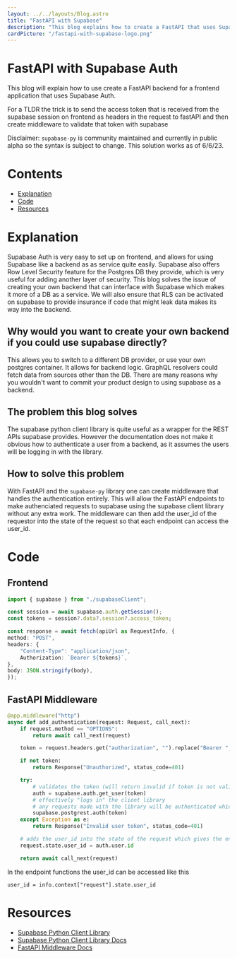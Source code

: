 ```yaml
---
layout: ../../layouts/Blog.astro
title: "FastAPI with Supabase"
description: "This blog explains how to create a FastAPI that uses Supabase Auth and allows for RLS"
cardPicture: "/fastapi-with-supabase-logo.png"
---
```


# FastAPI with Supabase Auth

This blog will explain how to use create a FastAPI backend for a frontend application that uses Supabase Auth.

For a TLDR the trick is to send the access token that is received from the supabase session on frontend as headers in the request to fastAPI and then create middleware to validate that token with supabase

Disclaimer: `supabase-py` is community maintained and currently in public alpha so the syntax is subject to change. This solution works as of 6/6/23.

# Contents

- [Explanation](#explanation)
- [Code](#code)
- [Resources](#resources)

# Explanation

Supabase Auth is very easy to set up on frontend, and allows for using Supabase like a backend as as service quite easily. Supabase also offers Row Level Security feature for the Postgres DB they provide, which is very useful for adding another layer of security. This blog solves the issue of creating your own backend that can interface with Supabase which makes it more of a DB as a service. We will also ensure that RLS can be activated on supabase to provide insurance if code that might leak data makes its way into the backend.

## Why would you want to create your own backend if you could use supabase directly?

This allows you to switch to a different DB provider, or use your own postgres container. It allows for backend logic. GraphQL resolvers could fetch data from sources other than the DB. There are many reasons why you wouldn't want to commit your product design to using supabase as a backend.

## The problem this blog solves

The supabase python client library is quite useful as a wrapper for the REST APIs supabase provides. However the documentation does not make it obvious how to authenticate a user from a backend, as it assumes the users will be logging in with the library.

## How to solve this problem

With FastAPI and the `supabase-py` library one can create middleware that handles the authentication entirely. This will allow the FastAPI endpoints to make authenciated requests to supabase using the supabase client library without any extra work. The middleware can then add the user_id of the requestor into the state of the request so that each endpoint can access the user_id.

# Code

## Frontend

```typescript
import { supabase } from "./supabaseClient";

const session = await supabase.auth.getSession();
const tokens = session?.data?.session?.access_token;

const response = await fetch(apiUrl as RequestInfo, {
method: "POST",
headers: {
    "Content-Type": "application/json",
    Authorization: `Bearer ${tokens}`,
},
body: JSON.stringify(body),
});
```

## FastAPI Middleware

```python
@app.middleware("http")
async def add_authentication(request: Request, call_next):
    if request.method == "OPTIONS":
        return await call_next(request)

    token = request.headers.get("authorization", "").replace("Bearer ", "")

    if not token:
        return Response("Unauthorized", status_code=401)

    try:
        # validates the token (will return invalid if token is not valid)
        auth = supabase.auth.get_user(token)
        # effectively "logs in" the client library 
        # any requests made with the library will be authenticated which allows RLS to work
        supabase.postgrest.auth(token)
    except Exception as e:
        return Response("Invalid user token", status_code=401)

    # adds the user_id into the state of the request which gives the endpoints access to it
    request.state.user_id = auth.user.id

    return await call_next(request)
```

In the endpoint functions the user_id can be accessed like this

`user_id = info.context["request"].state.user_id`

# Resources

- [Supabase Python Client Library](https://github.com/supabase-community/supabase-py)
- [Supabase Python Client Library Docs](https://supabase.com/docs/reference/python/initializing)
- [FastAPI Middleware Docs](https://fastapi.tiangolo.com/tutorial/middleware/)
